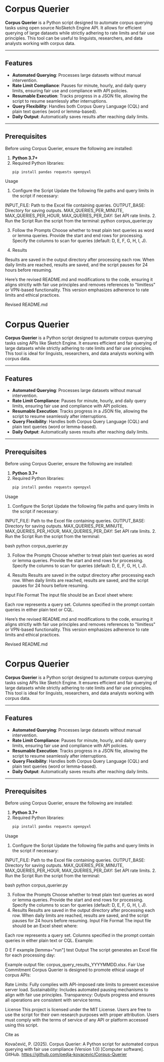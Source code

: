
# Corpus Querier

**Corpus Querier** is a Python script designed to automate corpus querying tasks using open source NoSketch Engine API. It allows for efficient querying of large datasets while strictly adhering to rate limits and fair use principles. This tool can be useful to linguists, researchers, and data analysts working with corpus data.

---

## Features

- **Automated Querying**: Processes large datasets without manual intervention.
- **Rate Limit Compliance**: Pauses for minute, hourly, and daily query limits, ensuring fair use and compliance with API policies.
- **Resumable Execution**: Tracks progress in a JSON file, allowing the script to resume seamlessly after interruptions.
- **Query Flexibility**: Handles both Corpus Query Language (CQL) and plain text queries (word or lemma-based).
- **Daily Output**: Automatically saves results after reaching daily limits.

---

## Prerequisites

Before using Corpus Querier, ensure the following are installed:

1. **Python 3.7+**
2. Required Python libraries:
   ```bash
   pip install pandas requests openpyxl
Usage
1. Configure the Script
Update the following file paths and query limits in the script if necessary:

INPUT_FILE: Path to the Excel file containing queries.
OUTPUT_BASE: Directory for saving outputs.
MAX_QUERIES_PER_MINUTE, MAX_QUERIES_PER_HOUR, MAX_QUERIES_PER_DAY: Set API rate limits.
2. Run the Script
Run the script from the terminal:
python corpus_querier.py

3. Follow the Prompts
Choose whether to treat plain text queries as word or lemma queries.
Provide the start and end rows for processing.
Specify the columns to scan for queries (default: D, E, F, G, H, I, J).

4. Results

Results are saved in the output directory after processing each row.
When daily limits are reached, results are saved, and the script pauses for 24 hours before resuming.

Here’s the revised README.md and modifications to the code, ensuring it aligns strictly with fair use principles and removes references to "limitless" or VPN-based functionality. This version emphasizes adherence to rate limits and ethical practices.

Revised README.md

# Corpus Querier

**Corpus Querier** is a Python script designed to automate corpus querying tasks using APIs like Sketch Engine. It ensures efficient and fair querying of large datasets while strictly adhering to rate limits and fair use principles. This tool is ideal for linguists, researchers, and data analysts working with corpus data.

---

## Features

- **Automated Querying**: Processes large datasets without manual intervention.
- **Rate Limit Compliance**: Pauses for minute, hourly, and daily query limits, ensuring fair use and compliance with API policies.
- **Resumable Execution**: Tracks progress in a JSON file, allowing the script to resume seamlessly after interruptions.
- **Query Flexibility**: Handles both Corpus Query Language (CQL) and plain text queries (word or lemma-based).
- **Daily Output**: Automatically saves results after reaching daily limits.

---

## Prerequisites

Before using Corpus Querier, ensure the following are installed:

1. **Python 3.7+**
2. Required Python libraries:
   ```bash
   pip install pandas requests openpyxl
Usage
1. Configure the Script
Update the following file paths and query limits in the script if necessary:

INPUT_FILE: Path to the Excel file containing queries.
OUTPUT_BASE: Directory for saving outputs.
MAX_QUERIES_PER_MINUTE, MAX_QUERIES_PER_HOUR, MAX_QUERIES_PER_DAY: Set API rate limits.
2. Run the Script
Run the script from the terminal:

bash
python corpus_querier.py

3. Follow the Prompts
Choose whether to treat plain text queries as word or lemma queries.
Provide the start and end rows for processing.
Specify the columns to scan for queries (default: D, E, F, G, H, I, J).

4. Results
Results are saved in the output directory after processing each row.
When daily limits are reached, results are saved, and the script pauses for 24 hours before resuming.

Input File Format
The input file should be an Excel sheet where:

Each row represents a query set.
Columns specified in the prompt contain queries in either plain text or CQL.

Here’s the revised README.md and modifications to the code, ensuring it aligns strictly with fair use principles and removes references to "limitless" or VPN-based functionality. This version emphasizes adherence to rate limits and ethical practices.

Revised README.md

# Corpus Querier

**Corpus Querier** is a Python script designed to automate corpus querying tasks using APIs like Sketch Engine. It ensures efficient and fair querying of large datasets while strictly adhering to rate limits and fair use principles. This tool is ideal for linguists, researchers, and data analysts working with corpus data.

---

## Features

- **Automated Querying**: Processes large datasets without manual intervention.
- **Rate Limit Compliance**: Pauses for minute, hourly, and daily query limits, ensuring fair use and compliance with API policies.
- **Resumable Execution**: Tracks progress in a JSON file, allowing the script to resume seamlessly after interruptions.
- **Query Flexibility**: Handles both Corpus Query Language (CQL) and plain text queries (word or lemma-based).
- **Daily Output**: Automatically saves results after reaching daily limits.

---

## Prerequisites

Before using Corpus Querier, ensure the following are installed:

1. **Python 3.7+**
2. Required Python libraries:
   ```bash
   pip install pandas requests openpyxl
Usage
1. Configure the Script
Update the following file paths and query limits in the script if necessary:

INPUT_FILE: Path to the Excel file containing queries.
OUTPUT_BASE: Directory for saving outputs.
MAX_QUERIES_PER_MINUTE, MAX_QUERIES_PER_HOUR, MAX_QUERIES_PER_DAY: Set API rate limits.
2. Run the Script
Run the script from the terminal:

bash
python corpus_querier.py

3. Follow the Prompts
Choose whether to treat plain text queries as word or lemma queries.
Provide the start and end rows for processing.
Specify the columns to scan for queries (default: D, E, F, G, H, I, J).
4. Results
Results are saved in the output directory after processing each row.
When daily limits are reached, results are saved, and the script pauses for 24 hours before resuming.
Input File Format
The input file should be an Excel sheet where:

Each row represents a query set.
Columns specified in the prompt contain queries in either plain text or CQL.
Example:

D	E	F
example	[lemma="run"]	test
Output
The script generates an Excel file for each processing day:

Example output file: corpus_query_results_YYYYMMDD.xlsx.
Fair Use Commitment
Corpus Querier is designed to promote ethical usage of corpus APIs:

Rate Limits: Fully complies with API-imposed rate limits to prevent excessive server load.
Sustainability: Includes automated pausing mechanisms to align with fair use principles.
Transparency: Outputs progress and ensures all operations are consistent with service terms.

License
This project is licensed under the MIT License. Users are free to use the script for their own research purposes with proper attribution. Users must comply with the terms of service of any API or platform accessed using this script.

Cite as

Kovačević, P. (2025). Corpus Querier: A Python script for automated corpus querying with fair use compliance (Version 1.0) [Computer software]. GitHub. https://github.com/pedja-kovacevic/Corpus-Querier
